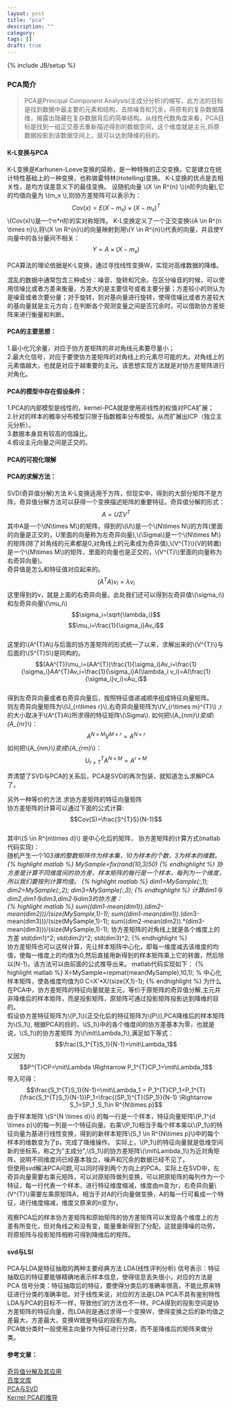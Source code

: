 ```yaml
---
layout: post
title: "pca"
description: ""
category: 
tags: []
draft: true
---
```

{% include JB/setup %}
### PCA简介
>PCA是Principal Component Analysis(主成分分析)的缩写，此方法的目标是找到数据中最主要的元素和结构，去除噪音和冗余，将原有的复杂数据降维，揭露出隐藏在复杂数据背后的简单结构。从线性代数角度来看，PCA目标是找到一组正交基去重新描述得到的数据空间，这个维度就是主元,将原数据投影到该数据空间上，就可以达到降维的目的。    


#### K-L变换与PCA  
K-L变换是Karhunen-Loeve变换的简称，是一种特殊的正交变换。它是建立在统计特性基础上的一种变换，也称做霍特林(Hotelling)变换。
K-L变换的优点是去相关性，是均方误差意义下的最佳变换。
设随机向量 \\(X \in R^{n} \\)(n阶列向量),它的均值向量为 \\(m_x \\),则协方差矩阵可以表示为：  
$$Cov(x)= E{(X-m_x) \times (X-m_x)^{T}}$$
\\(Cov(x)\\)是一个n*n阶的实对称矩阵。
K-L变换定义了一个正交变换\\(A \in R^{n \times n}\\),将\\(X \in R^{n}\\)的向量映射到用\\(Y \in R^{n}\\)代表的向量，并且使Y向量中的各分量间不相关：  
$$Y=A \times (X-m_x) $$
 
PCA算法的理论依据是K-L变换，通过寻找线性变换W，实现对高维数据的降维。  

混乱的数据中通常包含三种成分：噪音、旋转和冗余。在区分噪音的时候，可以使用信噪比或者方差来衡量，方差大的是主要信号或者主要分量；方差较小的则认为是噪音或者次要分量；对于旋转，则对基向量进行旋转，使得信噪比或者方差较大的基向量就是主元方向；在判断各个观测变量之间是否冗余时，可以借助协方差矩阵来进行衡量和判断。  
#### PCA的主要思想：
1.最小化冗余量，对应于协方差矩阵的非对角线元素要尽量小；  
2.最大化信号，对应于要使协方差矩阵的对角线上的元素尽可能的大。对角线上的元素值越大，也就是对应于越重要的主元。该思想实现方法就是对协方差矩阵进行对角化。  
#### PCA的模型中存在假设条件：
1.PCA的内部模型是线性的，kernel-PCA就是使用非线性的权值对PCA扩展；  
2.针对的样本的概率分布模型只限于指数概率分布模型。从而扩展出ICP（独立主元分析）。  
3.数据本身具有较高的信躁比。  
4.假设主元向量之间是正交的。  
#### PCA的可视化理解


#### PCA的求解方法：
SVD(奇异值分解)方法
K-L变换适用于方阵，但现实中，得到的大部分矩阵不是方阵，奇异值分解方法可以获得一个变换描述矩阵的重要特征。奇异值分解的形式：
$$A=U\Sigma V^{T}$$
其中A是一个\\(N\times M\\)的矩阵，得到的\\(U\\)是一个\\(N\times N\\)的方阵(里面的向量是正交的，U里面的向量称为左奇异向量),\\(\Sigma\\)是一个\\(N\times M\\)的矩阵(除了对角线的元素都是0,对角线上的元素成为奇异值),\\(V^{T}\\)(V的转置)是一个\\(M\times M\\)的矩阵，里面的向量也是正交的，\\(V^{T}\\)里面的向量称为右奇异向量)。   
奇异值是怎么和特征值对应起来的。  
$$(A^{T}A)v_i=\lambda v_i$$
这里得到的v，就是上面的右奇异向量。此处我们还可以得到左奇异值\\(\sigma_i\\)和左奇异向量\\(\mu_i\\)   
$$\sigma_i=\sqrt{\lambda_i}$$
$$\mu_i=\frac{1}{\sigma_i}Av_i$$  
这里的\\(A^{T}A\\)与后面的协方差矩阵的形式统一了以来，求解出来的\\(V^{T}\\)与后面的\\(S^{T}S\\)是同构的。  
$$(AA^{T})\mu_i=(AA^{T})\frac{1}{\sigma_i}Av_i=\frac{1}{\sigma_i}AA^{T}Av_i=\frac{1}{\sigma_i}A(\lambda_i v_i)=A(\frac{1}{\sigma_i}v_i)=Au_i$$  
得到左奇异向量或者右奇异向量后，按照特征值递减顺序组成特征向量矩阵。  
则左奇异向量矩阵为\\(U_{n\times r}\\),右奇异向量矩阵为\\(V_{r\times m}^{T}\\) ,r的大小取决于\\(A^{T}A\\)所求得的特征矩阵\\(\Sigma\\).
如何把\\(A_{n*m}\\)变成\\(A_{n*r}\\)：  
$$A^{N\times M} V^{M\times r}=A^{N\times r}$$ 
如何把\\(A_{n*m}\\)变成\\(A_{r*m}\\)：  
$$U_{r\times T}^{T} A^{N\times M}=A^{r\times M}$$ 

弄清楚了SVD与PCA的关系后，PCA是SVD的再次包装，就知道怎么求解PCA了。

另外一种等价的方法 
求协方差矩阵的特征向量矩阵  
协方差矩阵的计算可以通过下面的公式计算:
$$Cov(S)=\frac{S^{T}S}{N-1}$$  
其中\\(S \in R^{n\times d}\\) 是中心化后的矩阵，
协方差矩阵的计算方式(matlab代码实现)：  
随机产生一个10*3维的整数矩阵作为样本集，10为样本的个数，3为样本的维数。
{% highlight matlab %}
MySample=fix(rand(10,3)*50)
{% endhighlight %}
协方差是计算不同维度间的协方差，样本矩阵的每行是一个样本，每列为一个维度，所以我们要按列计算均值。
{% highlight matlab %}
dim1=MySample(:,1);
dim2=MySample(:,2);
dim3=MySample(:,3);
{% endhighlight %}
计算dim1与dim2,dim1与dim3,dim2与dim3的协方差：  
{% highlight matlab %}
sum((dim1-mean(dim1)).*(dim2-mean(dim2)))/(size(MySample,1)-1);
sum((dim1-mean(dim1)).*(dim3-mean(dim3)))/(size(MySample,1)-1);
sum((dim2-mean(dim2)).*(dim3-mean(dim3)))/(size(MySample,1)-1);
协方差矩阵的对角线上就是各个维度上的方差
std(dim1)^2;
std(dim2)^2;
std(dim3)^2;
{% endhighlight %}  
协方差矩阵也可以这样计算，先让样本矩阵中心化，即每一维度减去该维度的均值，使每一维度上的均值为0,然后直接用新得到的样本矩阵乘上它的转置，然后除以(N-1)。该方法可以由前面的公式推导出来。
matlab代码实现如下：
{% highlight matlab %}
X=MySample=repmat(mean(MySample),10,1);  %  中心化样本矩阵，使各维度均值为0
C=X'*X/(size(X,1)-1);
{% endhighlight %}
为什么在PCA中，协方差矩阵的特征向量就是主元，等价于原矩阵的奇异值分解,主元并非降维后的样本矩阵，而是投影矩阵，原矩阵可通过投影矩阵投影达到降维的目的。  
假设协方差特征矩阵为\\(P_1\\)(正交化后的特征矩阵为\\(P\\)),PCA降维后的样本矩阵为\\(S_1\\),
根据PCA的目的，\\(S_1\\)中的各个维度间的协方差基本为零，也就是说，\\(S_1\\)的协方差矩阵
为\\(\mit\Lambda_1\\),满足如下等式：
$$\frac{S_1^{T}S_1}{N-1}=\mit\Lambda_1$$
又因为
$$P^{T}CP=\mit\Lambda \Rightarrow P_1^{T}CP_1=\mit\Lambda_1$$
带入可得：
$$\frac{S_1^{T}S_1}{N-1}=\mit\Lambda_1 = P_1^{T}CP_1=P_1^{T}(\frac{S_1^{T}S_1}{N-1})P_1=\frac{(SP_1)^{T}(SP_1)}{N-1} \Rightarrow S_1=SP_1 ,S_1\in R^{N\times p}$$
由于样本矩阵 \\(S^{N \times d}\\) 的每一行是一个样本，特征向量矩阵\\(P_1^{d \times p}\\)的每一列是一个特征向量。右乘\\(P_1\\)相当于每个样本乘以\\(P_1\\)的特征向量为基进行线性变换，得到的新样本矩阵\\(S_1 \in R^{N\times p}\\)中的每个样本的维数变为了p，完成了降维操作。
实际上，\\(P_1\\)的特征向量就是低维空间新的坐标系，称之为"主成分",\\(S_1\\)的协方差矩阵\\(\mit\Lambda_1\\)为近对角矩阵，说明不同维度间已经基本独立，噪声和冗余的数据已经不见了。  
但使用svd解决PCA问题,可以同时得到两个方向上的PCA。实际上在SVD中，左奇异向量需要右乘元矩阵，可以对原矩阵做列变换，可以把原矩阵的每列作为一个特征，每一行代表一个样本，进行特征维度缩减，维度由m变为r，右奇异向量\\(V^{T}\\)需要左乘原矩阵A，相当于对A的行向量做变换，A的每一行可看成一个特征，进行维度缩减，维度又原来的n变为r。

观察PCA后的样本协方差矩阵和原始矩阵的协方差矩阵可以发现各个维度上的方差有所变化，但对角线之和没有变，能量重新得到了分配，这就是降噪的功劳。
将原矩阵与投影矩阵相称可得到降维后的矩阵。

#### svd与LSI
PCA与LDA是特征抽取的两种主要经典方法
LDA(线性评判分析)
信号表示：特征抽取后的特征要能够精确地表示样本信息，使得信息丢失很小，对应的方法是PCA
信号分类：特征抽取后的特征，要使得分类后的准确率很高，不能比原来特征进行分类的准确率低。对于线性来说，对应的方法是LDA
PCA不具有鉴别特性
LDA与PCA的目标不一样，导致他们的方法也不一样。PCA得到的投影空间是协方差矩阵的特征向量，而LDA则是通过求得一个变换W，使得变换之后的新均值之差最大，方差最大，变换W就是特征的投影方向。  
PCA做分类时一般使用主向量作为特征进行分类，而不是降维后的矩阵来做分类。

  
#### 参考文章：  
[奇异值分解及其应用](http://www.cnblogs.com/LeftNotEasy/archive/2011/01/19/svd-and-applications.html)  
[百度文库](http://wenku.baidu.com/view/14ca1548e518964bcf847c28.html?re=view)  
[PCA与SVD](http://www.cnblogs.com/LeftNotEasy/archive/2011/01/19/svd-and-applications.html)  
[Kernel PCA的推导](http://blog.sina.com.cn/blog_6163bdeb0102eds7.html)  

